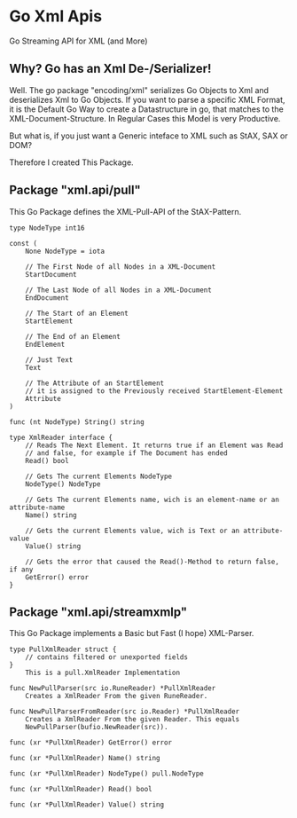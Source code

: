 Go Xml Apis
===========

Go Streaming API for XML (and More)

## Why? Go has an Xml De-/Serializer!

Well. The go package "encoding/xml" serializes Go Objects to Xml and deserializes Xml to Go Objects.
If you want to parse a specific XML Format, it is the Default Go Way to create a Datastructure in go, that matches to the
XML-Document-Structure. In Regular Cases this Model is very Productive.

But what is, if you just want a Generic inteface to XML such as StAX, SAX or DOM?

Therefore I created This Package.

## Package "xml.api/pull"

This Go Package defines the XML-Pull-API of the StAX-Pattern.

```
type NodeType int16

const (
    None NodeType = iota

    // The First Node of all Nodes in a XML-Document
    StartDocument

    // The Last Node of all Nodes in a XML-Document
    EndDocument

    // The Start of an Element
    StartElement

    // The End of an Element
    EndElement

    // Just Text
    Text

    // The Attribute of an StartElement
    // it is assigned to the Previously received StartElement-Element
    Attribute
)

func (nt NodeType) String() string

type XmlReader interface {
    // Reads The Next Element. It returns true if an Element was Read
    // and false, for example if The Document has ended
    Read() bool

    // Gets The current Elements NodeType
    NodeType() NodeType

    // Gets The current Elements name, wich is an element-name or an attribute-name
    Name() string

    // Gets the current Elements value, wich is Text or an attribute-value
    Value() string

    // Gets the error that caused the Read()-Method to return false, if any
    GetError() error
}
```

## Package "xml.api/streamxmlp"

This Go Package implements a Basic but Fast (I hope) XML-Parser.

```
type PullXmlReader struct {
    // contains filtered or unexported fields
}
    This is a pull.XmlReader Implementation

func NewPullParser(src io.RuneReader) *PullXmlReader
    Creates a XmlReader From the given RuneReader.

func NewPullParserFromReader(src io.Reader) *PullXmlReader
    Creates a XmlReader From the given Reader. This equals
    NewPullParser(bufio.NewReader(src)).

func (xr *PullXmlReader) GetError() error

func (xr *PullXmlReader) Name() string

func (xr *PullXmlReader) NodeType() pull.NodeType

func (xr *PullXmlReader) Read() bool

func (xr *PullXmlReader) Value() string
```
